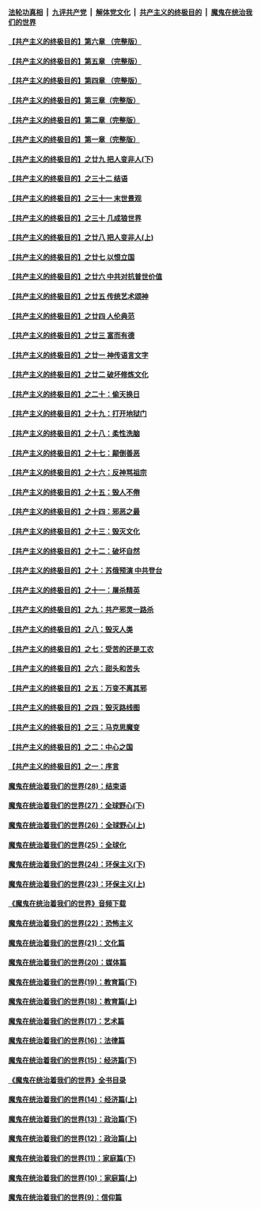 ####  [法轮功真相](../../../../basic/blob/master/README.md?t=05250401) &nbsp;|&nbsp; [九评共产党](../../../../9ping.md/blob/master/README.md?t=05250401) &nbsp;|&nbsp; [解体党文化](../../../../jtdwh.md/blob/master/README.md?t=05250401)  &nbsp;|&nbsp; [共产主义的终极目的](../../../../gczydzjmd.md/blob/master/README.md?t=05250401) &nbsp;|&nbsp; [魔鬼在统治我们的世界](../../../../mgztzwmdsj.md/blob/master/README.md?t=05250401) 

#### [【共产主义的终极目的】第六章 （完整版）](../pages/nsc422/n11428913.md?t=05250401) 

#### [【共产主义的终极目的】第五章 （完整版）](../pages/nsc422/n11428912.md?t=05250401) 

#### [【共产主义的终极目的】第四章 （完整版）](../pages/nsc422/n11428907.md?t=05250401) 

#### [【共产主义的终极目的】第三章（完整版）](../pages/nsc422/n11428848.md?t=05250401) 

#### [【共产主义的终极目的】第二章（完整版）](../pages/nsc422/n11428831.md?t=05250401) 

#### [【共产主义的终极目的】第一章（完整版）](../pages/nsc422/n11417651.md?t=05250401) 

#### [【共产主义的终极目的】之廿九 把人变非人(下)](../pages/nsc422/n11344140.md?t=05250401) 

#### [【共产主义的终极目的】之三十二 结语](../pages/nsc422/n11360535.md?t=05250401) 

#### [【共产主义的终极目的】之三十一 末世景观](../pages/nsc422/n11351129.md?t=05250401) 

#### [【共产主义的终极目的】之三十 几成狼世界](../pages/nsc422/n11348280.md?t=05250401) 

#### [【共产主义的终极目的】之廿八 把人变非人(上)](../pages/nsc422/n11340492.md?t=05250401) 

#### [【共产主义的终极目的】之廿七 以恨立国](../pages/nsc422/n11336944.md?t=05250401) 

#### [【共产主义的终极目的】之廿六 中共对抗普世价值](../pages/nsc422/n11324785.md?t=05250401) 

#### [【共产主义的终极目的】之廿五 传统艺术颂神](../pages/nsc422/n11296396.md?t=05250401) 

#### [【共产主义的终极目的】之廿四 人伦典范](../pages/nsc422/n11296397.md?t=05250401) 

#### [【共产主义的终极目的】之廿三 富而有德](../pages/nsc422/n11283598.md?t=05250401) 

#### [【共产主义的终极目的】之廿一 神传语言文字](../pages/nsc422/n11263265.md?t=05250401) 

#### [【共产主义的终极目的】之廿二 破坏修炼文化](../pages/nsc422/n11245728.md?t=05250401) 

#### [【共产主义的终极目的】之二十：偷天换日](../pages/nsc422/n11238846.md?t=05250401) 

#### [【共产主义的终极目的】之十九：打开地狱门](../pages/nsc422/n11206376.md?t=05250401) 

#### [【共产主义的终极目的】之十八：柔性洗脑](../pages/nsc422/n11199994.md?t=05250401) 

#### [【共产主义的终极目的】之十七：颠倒善恶](../pages/nsc422/n11179782.md?t=05250401) 

#### [【共产主义的终极目的】之十六：反神骂祖宗](../pages/nsc422/n11166798.md?t=05250401) 

#### [【共产主义的终极目的】之十五：毁人不倦](../pages/nsc422/n11166792.md?t=05250401) 

#### [【共产主义的终极目的】之十四：邪恶之最](../pages/nsc422/n11150249.md?t=05250401) 

#### [【共产主义的终极目的】之十三：毁灭文化](../pages/nsc422/n11135227.md?t=05250401) 

#### [【共产主义的终极目的】之十二：破坏自然](../pages/nsc422/n11135214.md?t=05250401) 

#### [【共产主义的终极目的】之十：苏俄预演 中共登台](../pages/nsc422/n11118424.md?t=05250401) 

#### [【共产主义的终极目的】之十一：屠杀精英](../pages/nsc422/n11118442.md?t=05250401) 

#### [【共产主义的终极目的】之九：共产邪灵一路杀](../pages/nsc422/n11114139.md?t=05250401) 

#### [【共产主义的终极目的】之八：毁灭人类](../pages/nsc422/n11108503.md?t=05250401) 

#### [【共产主义的终极目的】之七：受苦的还是工农](../pages/nsc422/n11101809.md?t=05250401) 

#### [【共产主义的终极目的】之六：甜头和苦头](../pages/nsc422/n11096971.md?t=05250401) 

#### [【共产主义的终极目的】之五：万变不离其邪](../pages/nsc422/n11091285.md?t=05250401) 

#### [【共产主义的终极目的】之四：毁灭路线图](../pages/nsc422/n11086284.md?t=05250401) 

#### [【共产主义的终极目的】之三：马克思魔变](../pages/nsc422/n11061941.md?t=05250401) 

#### [【共产主义的终极目的】之二：中心之国](../pages/nsc422/n11047728.md?t=05250401) 

#### [【共产主义的终极目的】之一：序言](../pages/nsc422/n11086077.md?t=05250401) 

#### [魔鬼在统治着我们的世界(28)：结束语](../pages/nsc422/n10936246.md?t=05250401) 

#### [魔鬼在统治着我们的世界(27)：全球野心(下)](../pages/nsc422/n10928319.md?t=05250401) 

#### [魔鬼在统治着我们的世界(26)：全球野心(上)](../pages/nsc422/n10900318.md?t=05250401) 

#### [魔鬼在统治着我们的世界(25)：全球化](../pages/nsc422/n10788205.md?t=05250401) 

#### [魔鬼在统治着我们的世界(24)：环保主义(下)](../pages/nsc422/n10695307.md?t=05250401) 

#### [魔鬼在统治着我们的世界(23)：环保主义(上)](../pages/nsc422/n10688613.md?t=05250401) 

#### [《魔鬼在统治着我们的世界》音频下载](../pages/nsc422/n10635553.md?t=05250401) 

#### [魔鬼在统治着我们的世界(22)：恐怖主义](../pages/nsc422/n10614727.md?t=05250401) 

#### [魔鬼在统治着我们的世界(21)：文化篇](../pages/nsc422/n10597706.md?t=05250401) 

#### [魔鬼在统治着我们的世界(20)：媒体篇](../pages/nsc422/n10586579.md?t=05250401) 

#### [魔鬼在统治着我们的世界(19)：教育篇(下)](../pages/nsc422/n10564808.md?t=05250401) 

#### [魔鬼在统治着我们的世界(18)：教育篇(上)](../pages/nsc422/n10526970.md?t=05250401) 

#### [魔鬼在统治着我们的世界(17)：艺术篇](../pages/nsc422/n10499093.md?t=05250401) 

#### [魔鬼在统治着我们的世界(16)：法律篇](../pages/nsc422/n10485969.md?t=05250401) 

#### [魔鬼在统治着我们的世界(15)：经济篇(下)](../pages/nsc422/n10469975.md?t=05250401) 

#### [《魔鬼在统治着我们的世界》全书目录](../pages/nsc422/n10464261.md?t=05250401) 

#### [魔鬼在统治着我们的世界(14)：经济篇(上)](../pages/nsc422/n10457370.md?t=05250401) 

#### [魔鬼在统治着我们的世界(13)：政治篇(下)](../pages/nsc422/n10448270.md?t=05250401) 

#### [魔鬼在统治着我们的世界(12)：政治篇(上)](../pages/nsc422/n10444576.md?t=05250401) 

#### [魔鬼在统治着我们的世界(11)：家庭篇(下)](../pages/nsc422/n10440961.md?t=05250401) 

#### [魔鬼在统治着我们的世界(10)：家庭篇(上)](../pages/nsc422/n10435448.md?t=05250401) 

#### [魔鬼在统治着我们的世界(9)：信仰篇](../pages/nsc422/n10432159.md?t=05250401) 

